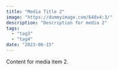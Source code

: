 ```yaml
---
title: "Media Title 2"
image: "https://dummyimage.com/640x4:3/"
description: "Description for media 2"
tags:
  - "tag3"
  - "tag4"
date: "2023-06-15"
---
```


Content for media item 2.
